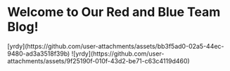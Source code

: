 <h1>Welcome to Our Red and Blue Team Blog!</h1>
<body>
[yrdy](https://github.com/user-attachments/assets/bb3f5ad0-02a5-44ec-9480-ad3a3518f39b)
![yrdy](https://github.com/user-attachments/assets/9f25190f-010f-43d2-be71-c63c4119d460)
</body>
